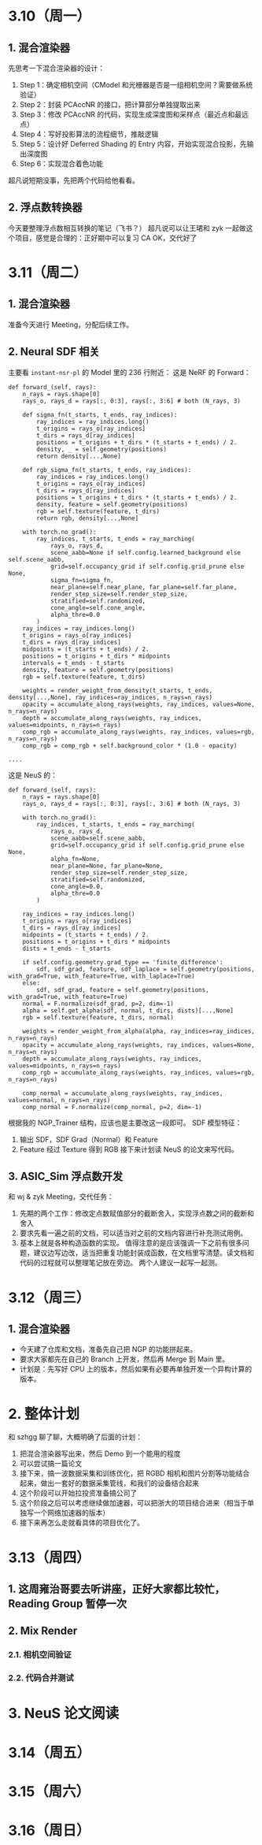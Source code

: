 # 3.10（周一）
## 1. 混合渲染器
先思考一下混合渲染器的设计：
1. Step 1：确定相机空间（CModel 和光栅器是否是一组相机空间？需要做系统验证）
2. Step 2：封装 PCAccNR 的接口，把计算部分单独提取出来
3. Step 3：修改 PCAccNR 的代码，实现生成深度图和采样点（最近点和最远点）
4. Step 4：写好投影算法的流程细节，推敲逻辑
5. Step 5：设计好 Deferred Shading 的 Entry 内容，开始实现混合投影，先输出深度图
6. Step 6：实现混合着色功能

超凡说短期没事，先把两个代码给他看看。
## 2. 浮点数转换器
今天要整理浮点数相互转换的笔记（飞书？）
超凡说可以让王珺和 zyk 一起做这个项目，感觉是合理的：正好期中可以复习 CA
OK，交代好了
# 3.11（周二）
## 1. 混合渲染器
准备今天进行 Meeting，分配后续工作。

## 2. Neural SDF 相关
主要看 `instant-nsr-pl` 的 Model 里的 236 行附近：
这是 NeRF 的 Forward：
```
def forward_(self, rays):
	n_rays = rays.shape[0]
	rays_o, rays_d = rays[:, 0:3], rays[:, 3:6] # both (N_rays, 3)

	def sigma_fn(t_starts, t_ends, ray_indices):
		ray_indices = ray_indices.long()
		t_origins = rays_o[ray_indices]
		t_dirs = rays_d[ray_indices]
		positions = t_origins + t_dirs * (t_starts + t_ends) / 2.
		density, _ = self.geometry(positions)
		return density[...,None]

	def rgb_sigma_fn(t_starts, t_ends, ray_indices):
		ray_indices = ray_indices.long()
		t_origins = rays_o[ray_indices]
		t_dirs = rays_d[ray_indices]
		positions = t_origins + t_dirs * (t_starts + t_ends) / 2.
		density, feature = self.geometry(positions)
		rgb = self.texture(feature, t_dirs)
		return rgb, density[...,None]

	with torch.no_grad():
		ray_indices, t_starts, t_ends = ray_marching(
			rays_o, rays_d,
			scene_aabb=None if self.config.learned_background else self.scene_aabb,
			grid=self.occupancy_grid if self.config.grid_prune else None,
			sigma_fn=sigma_fn,
			near_plane=self.near_plane, far_plane=self.far_plane,
			render_step_size=self.render_step_size,
			stratified=self.randomized,
			cone_angle=self.cone_angle,
			alpha_thre=0.0
		)  
	ray_indices = ray_indices.long()
	t_origins = rays_o[ray_indices]
	t_dirs = rays_d[ray_indices]
	midpoints = (t_starts + t_ends) / 2.
	positions = t_origins + t_dirs * midpoints  
	intervals = t_ends - t_starts
	density, feature = self.geometry(positions)
	rgb = self.texture(feature, t_dirs)

	weights = render_weight_from_density(t_starts, t_ends, density[...,None], ray_indices=ray_indices, n_rays=n_rays)
	opacity = accumulate_along_rays(weights, ray_indices, values=None, n_rays=n_rays)
	depth = accumulate_along_rays(weights, ray_indices, values=midpoints, n_rays=n_rays)
	comp_rgb = accumulate_along_rays(weights, ray_indices, values=rgb, n_rays=n_rays)
	comp_rgb = comp_rgb + self.background_color * (1.0 - opacity)      
....
```

这是 NeuS 的：
```
def forward_(self, rays):
    n_rays = rays.shape[0]
    rays_o, rays_d = rays[:, 0:3], rays[:, 3:6] # both (N_rays, 3)

    with torch.no_grad():
        ray_indices, t_starts, t_ends = ray_marching(
            rays_o, rays_d,
            scene_aabb=self.scene_aabb,
            grid=self.occupancy_grid if self.config.grid_prune else None,
            alpha_fn=None,
            near_plane=None, far_plane=None,
            render_step_size=self.render_step_size,
            stratified=self.randomized,
            cone_angle=0.0,
            alpha_thre=0.0
        )
    
    ray_indices = ray_indices.long()
    t_origins = rays_o[ray_indices]
    t_dirs = rays_d[ray_indices]
    midpoints = (t_starts + t_ends) / 2.
    positions = t_origins + t_dirs * midpoints
    dists = t_ends - t_starts

    if self.config.geometry.grad_type == 'finite_difference':
        sdf, sdf_grad, feature, sdf_laplace = self.geometry(positions, with_grad=True, with_feature=True, with_laplace=True)
    else:
        sdf, sdf_grad, feature = self.geometry(positions, with_grad=True, with_feature=True)
    normal = F.normalize(sdf_grad, p=2, dim=-1)
    alpha = self.get_alpha(sdf, normal, t_dirs, dists)[...,None]
    rgb = self.texture(feature, t_dirs, normal)

    weights = render_weight_from_alpha(alpha, ray_indices=ray_indices, n_rays=n_rays)
    opacity = accumulate_along_rays(weights, ray_indices, values=None, n_rays=n_rays)
    depth = accumulate_along_rays(weights, ray_indices, values=midpoints, n_rays=n_rays)
    comp_rgb = accumulate_along_rays(weights, ray_indices, values=rgb, n_rays=n_rays)

    comp_normal = accumulate_along_rays(weights, ray_indices, values=normal, n_rays=n_rays)
    comp_normal = F.normalize(comp_normal, p=2, dim=-1)
```

根据我的 NGP_Trainer 结构，应该也是主要改这一段即可。
SDF 模型特征：
1. 输出 SDF，SDF Grad（Normal）和 Feature
2. Feature 经过 Texture 得到 RGB
接下来计划读 NeuS 的论文来写代码。
## 3. ASIC_Sim 浮点数开发
和 wj & zyk Meeting，交代任务：
1. 先期的两个工作：修改定点数赋值部分的截断舍入，实现浮点数之间的截断和舍入
2. 要求先看一遍之前的文档，可以适当对之前的文档内容进行补充测试用例。
3. 基本上就是各种构造函数的实现。
值得注意的是应该强调一下之前有很多问题，建议边写边改，适当把重复功能封装成函数，在文档里写清楚。读文档和代码的过程就可以整理笔记放在旁边。
两个人建议一起写一起测。
# 3.12（周三）
## 1. 混合渲染器
- 今天建了仓库和文档，准备先自己把 NGP 的功能拼起来。
- 要求大家都先在自己的 Branch 上开发，然后再 Merge 到 Main 里。
- 计划是：先写好 CPU 上的版本，然后如果有必要再单独开发一个异构计算的版本。
# 2. 整体计划
和 szhgg 聊了聊，大概明确了后面的计划：
1. 把混合渲染器写出来，然后 Demo 到一个能用的程度
2. 可以尝试搞一篇论文
3. 接下来，搞一波数据采集和训练优化，把 RGBD 相机和图片分割等功能结合起来，做出一套好的数据采集管线，和我们的设备结合起来
4. 这个阶段可以开始拉投资准备搞公司了
5. 这个阶段之后可以考虑继续做加速器，可以把浙大的项目结合进来（相当于单独写一个网络加速器的版本）
6. 接下来再怎么走就看具体的项目优化了。
# 3.13（周四）
## 1. 这周雍治哥要去听讲座，正好大家都比较忙，Reading Group 暂停一次
## 2. Mix Render
### 2.1. 相机空间验证

### 2.2. 代码合并测试

# 3. NeuS 论文阅读


# 3.14（周五）
# 3.15（周六）
# 3.16（周日）
